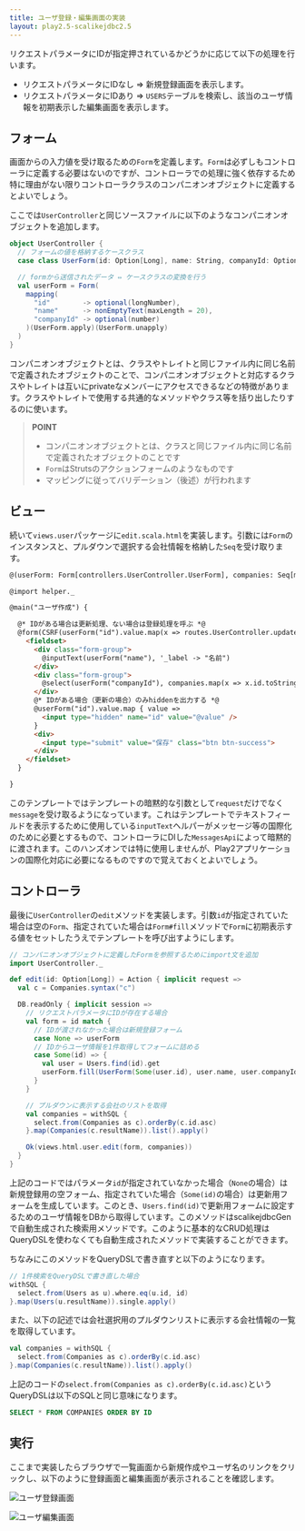 ```yaml
---
title: ユーザ登録・編集画面の実装
layout: play2.5-scalikejdbc2.5
---
```


リクエストパラメータにIDが指定押されているかどうかに応じて以下の処理を行います。

* リクエストパラメータにIDなし ⇒ 新規登録画面を表示します。
* リクエストパラメータにIDあり ⇒ `USERS`テーブルを検索し、該当のユーザ情報を初期表示した編集画面を表示します。

## フォーム

画面からの入力値を受け取るための`Form`を定義します。`Form`は必ずしもコントローラに定義する必要はないのですが、コントローラでの処理に強く依存するため特に理由がない限りコントローラクラスのコンパニオンオブジェクトに定義するとよいでしょう。

ここでは`UserController`と同じソースファイルに以下のようなコンパニオンオブジェクトを追加します。

```scala
object UserController {
  // フォームの値を格納するケースクラス
  case class UserForm(id: Option[Long], name: String, companyId: Option[Int])

  // formから送信されたデータ ⇔ ケースクラスの変換を行う
  val userForm = Form(
    mapping(
      "id"        -> optional(longNumber),
      "name"      -> nonEmptyText(maxLength = 20),
      "companyId" -> optional(number)
    )(UserForm.apply)(UserForm.unapply)
  )
}
```

コンパニオンオブジェクトとは、クラスやトレイトと同じファイル内に同じ名前で定義されたオブジェクトのことで、コンパニオンオブジェクトと対応するクラスやトレイトは互いにprivateなメンバーにアクセスできるなどの特徴があります。クラスやトレイトで使用する共通的なメソッドやクラス等を括り出したりするのに使います。

> **POINT**
>
> * コンパニオンオブジェクトとは、クラスと同じファイル内に同じ名前で定義されたオブジェクトのことです
> * `Form`はStrutsのアクションフォームのようなものです
> * マッピングに従ってバリデーション（後述）が行われます

## ビュー

続いて`views.user`パッケージに`edit.scala.html`を実装します。引数には`Form`のインスタンスと、プルダウンで選択する会社情報を格納した`Seq`を受け取ります。

```html
@(userForm: Form[controllers.UserController.UserForm], companies: Seq[models.Tables.CompaniesRow])(implicit request: Request[Any], messages: Messages)

@import helper._

@main("ユーザ作成") {

  @* IDがある場合は更新処理、ない場合は登録処理を呼ぶ *@
  @form(CSRF(userForm("id").value.map(x => routes.UserController.update).getOrElse(routes.UserController.create)), 'class -> "container", 'role -> "form") {
    <fieldset>
      <div class="form-group">
        @inputText(userForm("name"), '_label -> "名前")
      </div>
      <div class="form-group">
        @select(userForm("companyId"), companies.map(x => x.id.toString -> x.name).toSeq, '_label -> "会社", '_default -> "-- 会社名を選択してください --")
      </div>
      @* IDがある場合（更新の場合）のみhiddenを出力する *@
      @userForm("id").value.map { value =>
        <input type="hidden" name="id" value="@value" />
      }
      <div>
        <input type="submit" value="保存" class="btn btn-success">
      </div>
    </fieldset>
  }

}
```

このテンプレートではテンプレートの暗黙的な引数として`request`だけでなく`message`を受け取るようになっています。これはテンプレートでテキストフィールドを表示するために使用している`inputText`ヘルパーがメッセージ等の国際化のために必要とするもので、コントローラにDIした`MessagesApi`によって暗黙的に渡されます。このハンズオンでは特に使用しませんが、Play2アプリケーションの国際化対応に必要になるものですので覚えておくとよいでしょう。

## コントローラ

最後に`UserController`の`edit`メソッドを実装します。引数`id`が指定されていた場合は空の`Form`、指定されていた場合は`Form#fill`メソッドで`Form`に初期表示する値をセットしたうえでテンプレートを呼び出すようにします。

```scala
// コンパニオンオブジェクトに定義したFormを参照するためにimport文を追加
import UserController._

def edit(id: Option[Long]) = Action { implicit request =>
  val c = Companies.syntax("c")

  DB.readOnly { implicit session =>
    // リクエストパラメータにIDが存在する場合
    val form = id match {
      // IDが渡されなかった場合は新規登録フォーム
      case None => userForm
      // IDからユーザ情報を1件取得してフォームに詰める
      case Some(id) => {
        val user = Users.find(id).get
        userForm.fill(UserForm(Some(user.id), user.name, user.companyId))
      }
    }

    // プルダウンに表示する会社のリストを取得
    val companies = withSQL {
      select.from(Companies as c).orderBy(c.id.asc)
    }.map(Companies(c.resultName)).list().apply()

    Ok(views.html.user.edit(form, companies))
  }
}
```

上記のコードではパラメータ`id`が指定されていなかった場合（`None`の場合）は新規登録用の空フォーム、指定されていた場合（`Some(id)`の場合）は更新用フォームを生成しています。このとき、`Users.find(id)`で更新用フォームに設定するためのユーザ情報をDBから取得しています。このメソッドはscalikejdbcGenで自動生成された検索用メソッドです。このように基本的なCRUD処理はQueryDSLを使わなくても自動生成されたメソッドで実装することができます。

ちなみにこのメソッドをQueryDSLで書き直すと以下のようになります。

```scala
// 1件検索をQueryDSLで書き直した場合
withSQL {
  select.from(Users as u).where.eq(u.id, id)
}.map(Users(u.resultName)).single.apply()
```

また、以下の記述では会社選択用のプルダウンリストに表示する会社情報の一覧を取得しています。

```scala
val companies = withSQL {
  select.from(Companies as c).orderBy(c.id.asc)
}.map(Companies(c.resultName)).list().apply()
```

上記のコードの`select.from(Companies as c).orderBy(c.id.asc)`というQueryDSLは以下のSQLと同じ意味になります。

```sql
SELECT * FROM COMPANIES ORDER BY ID
```

## 実行

ここまで実装したらブラウザで一覧画面から新規作成やユーザ名のリンクをクリックし、以下のように登録画面と編集画面が表示されることを確認します。

![ユーザ登録画面](../images/play2.5-scalikejdbc2.5/register_form.png)

![ユーザ編集画面](../images/play2.5-scalikejdbc2.5/edit_form.png)
